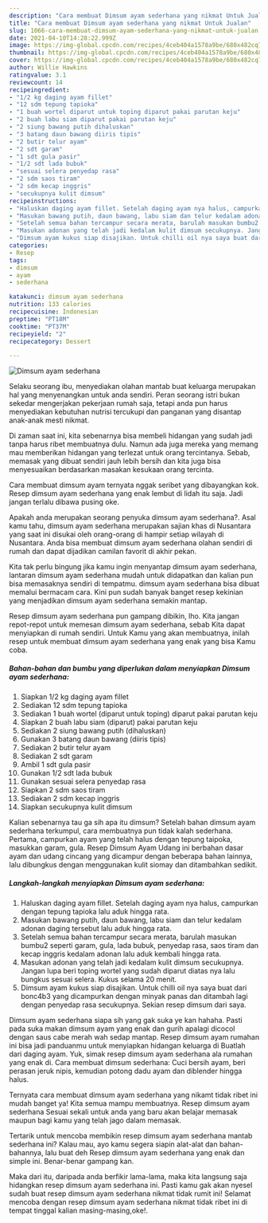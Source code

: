 ```yaml
---
description: "Cara membuat Dimsum ayam sederhana yang nikmat Untuk Jualan"
title: "Cara membuat Dimsum ayam sederhana yang nikmat Untuk Jualan"
slug: 1066-cara-membuat-dimsum-ayam-sederhana-yang-nikmat-untuk-jualan
date: 2021-04-10T14:28:22.999Z
image: https://img-global.cpcdn.com/recipes/4ceb404a1578a9be/680x482cq70/dimsum-ayam-sederhana-foto-resep-utama.jpg
thumbnail: https://img-global.cpcdn.com/recipes/4ceb404a1578a9be/680x482cq70/dimsum-ayam-sederhana-foto-resep-utama.jpg
cover: https://img-global.cpcdn.com/recipes/4ceb404a1578a9be/680x482cq70/dimsum-ayam-sederhana-foto-resep-utama.jpg
author: Willie Hawkins
ratingvalue: 3.1
reviewcount: 14
recipeingredient:
- "1/2 kg daging ayam fillet"
- "12 sdm tepung tapioka"
- "1 buah wortel diparut untuk toping diparut pakai parutan keju"
- "2 buah labu siam diparut pakai parutan keju"
- "2 siung bawang putih dihaluskan"
- "3 batang daun bawang diiris tipis"
- "2 butir telur ayam"
- "2 sdt garam"
- "1 sdt gula pasir"
- "1/2 sdt lada bubuk"
- "sesuai selera penyedap rasa"
- "2 sdm saos tiram"
- "2 sdm kecap inggris"
- "secukupnya kulit dimsum"
recipeinstructions:
- "Haluskan daging ayam fillet. Setelah daging ayam nya halus, campurkan dengan tepung tapioka lalu aduk hingga rata."
- "Masukan bawang putih, daun bawang, labu siam dan telur kedalam adonan daging tersebut lalu aduk hingga rata."
- "Setelah semua bahan tercampur secara merata, barulah masukan bumbu2 seperti garam, gula, lada bubuk, penyedap rasa, saos tiram dan kecap inggris kedalam adonan lalu aduk kembali hingga rata."
- "Masukan adonan yang telah jadi kedalam kulit dimsum secukupnya. Jangan lupa beri toping wortel yang sudah diparut diatas nya lalu bungkus sesuai selera. Kukus selama 20 menit."
- "Dimsum ayam kukus siap disajikan. Untuk chilli oil nya saya buat dari bonc4b3 yang dicampurkan dengan minyak panas dan ditambah lagi dengan penyedap rasa secukupnya. Sekian resep dimsum dari saya."
categories:
- Resep
tags:
- dimsum
- ayam
- sederhana

katakunci: dimsum ayam sederhana 
nutrition: 133 calories
recipecuisine: Indonesian
preptime: "PT18M"
cooktime: "PT37M"
recipeyield: "2"
recipecategory: Dessert

---
```



![Dimsum ayam sederhana](https://img-global.cpcdn.com/recipes/4ceb404a1578a9be/680x482cq70/dimsum-ayam-sederhana-foto-resep-utama.jpg)

Selaku seorang ibu, menyediakan olahan mantab buat keluarga merupakan hal yang menyenangkan untuk anda sendiri. Peran seorang istri bukan sekedar mengerjakan pekerjaan rumah saja, tetapi anda pun harus menyediakan kebutuhan nutrisi tercukupi dan panganan yang disantap anak-anak mesti nikmat.

Di zaman  saat ini, kita sebenarnya bisa membeli hidangan yang sudah jadi tanpa harus ribet membuatnya dulu. Namun ada juga mereka yang memang mau memberikan hidangan yang terlezat untuk orang tercintanya. Sebab, memasak yang dibuat sendiri jauh lebih bersih dan kita juga bisa menyesuaikan berdasarkan masakan kesukaan orang tercinta. 

Cara membuat dimsum ayam ternyata nggak seribet yang dibayangkan kok. Resep dimsum ayam sederhana yang enak lembut di lidah itu saja. Jadi jangan terlalu dibawa pusing oke.

Apakah anda merupakan seorang penyuka dimsum ayam sederhana?. Asal kamu tahu, dimsum ayam sederhana merupakan sajian khas di Nusantara yang saat ini disukai oleh orang-orang di hampir setiap wilayah di Nusantara. Anda bisa membuat dimsum ayam sederhana olahan sendiri di rumah dan dapat dijadikan camilan favorit di akhir pekan.

Kita tak perlu bingung jika kamu ingin menyantap dimsum ayam sederhana, lantaran dimsum ayam sederhana mudah untuk didapatkan dan kalian pun bisa memasaknya sendiri di tempatmu. dimsum ayam sederhana bisa dibuat memalui bermacam cara. Kini pun sudah banyak banget resep kekinian yang menjadikan dimsum ayam sederhana semakin mantap.

Resep dimsum ayam sederhana pun gampang dibikin, lho. Kita jangan repot-repot untuk memesan dimsum ayam sederhana, sebab Kita dapat menyiapkan di rumah sendiri. Untuk Kamu yang akan membuatnya, inilah resep untuk membuat dimsum ayam sederhana yang enak yang bisa Kamu coba.

<!--inarticleads1-->

##### Bahan-bahan dan bumbu yang diperlukan dalam menyiapkan Dimsum ayam sederhana:

1. Siapkan 1/2 kg daging ayam fillet
1. Sediakan 12 sdm tepung tapioka
1. Sediakan 1 buah wortel (diparut untuk toping) diparut pakai parutan keju
1. Siapkan 2 buah labu siam (diparut) pakai parutan keju
1. Sediakan 2 siung bawang putih (dihaluskan)
1. Gunakan 3 batang daun bawang (diiris tipis)
1. Sediakan 2 butir telur ayam
1. Sediakan 2 sdt garam
1. Ambil 1 sdt gula pasir
1. Gunakan 1/2 sdt lada bubuk
1. Gunakan sesuai selera penyedap rasa
1. Siapkan 2 sdm saos tiram
1. Sediakan 2 sdm kecap inggris
1. Siapkan secukupnya kulit dimsum


Kalian sebenarnya tau ga sih apa itu dimsum? Setelah bahan dimsum ayam sederhana terkumpul, cara membuatnya pun tidak kalah sederhana. Pertama, campurkan ayam yang telah halus dengan tepung taipoka, masukkan garam, gula. Resep Dimsum Ayam Udang ini berbahan dasar ayam dan udang cincang yang dicampur dengan beberapa bahan lainnya, lalu dibungkus dengan menggunakan kulit siomay dan ditambahkan sedikit. 

<!--inarticleads2-->

##### Langkah-langkah menyiapkan Dimsum ayam sederhana:

1. Haluskan daging ayam fillet. Setelah daging ayam nya halus, campurkan dengan tepung tapioka lalu aduk hingga rata.
1. Masukan bawang putih, daun bawang, labu siam dan telur kedalam adonan daging tersebut lalu aduk hingga rata.
1. Setelah semua bahan tercampur secara merata, barulah masukan bumbu2 seperti garam, gula, lada bubuk, penyedap rasa, saos tiram dan kecap inggris kedalam adonan lalu aduk kembali hingga rata.
1. Masukan adonan yang telah jadi kedalam kulit dimsum secukupnya. Jangan lupa beri toping wortel yang sudah diparut diatas nya lalu bungkus sesuai selera. Kukus selama 20 menit.
1. Dimsum ayam kukus siap disajikan. Untuk chilli oil nya saya buat dari bonc4b3 yang dicampurkan dengan minyak panas dan ditambah lagi dengan penyedap rasa secukupnya. Sekian resep dimsum dari saya.


Dimsum ayam sederhana siapa sih yang gak suka ye kan hahaha. Pasti pada suka makan dimsum ayam yang enak dan gurih apalagi dicocol dengan saus cabe merah wah sedap mantap. Resep dimsum ayam rumahan ini bisa jadi panduanmu untuk menyiapkan hidangan keluarga di Buatlah dari daging ayam. Yuk, simak resep dimsum ayam sederhana ala rumahan yang enak di. Cara membuat dimsum sederhana: Cuci bersih ayam, beri perasan jeruk nipis, kemudian potong dadu ayam dan diblender hingga halus. 

Ternyata cara membuat dimsum ayam sederhana yang nikamt tidak ribet ini mudah banget ya! Kita semua mampu membuatnya. Resep dimsum ayam sederhana Sesuai sekali untuk anda yang baru akan belajar memasak maupun bagi kamu yang telah jago dalam memasak.

Tertarik untuk mencoba membikin resep dimsum ayam sederhana mantab sederhana ini? Kalau mau, ayo kamu segera siapin alat-alat dan bahan-bahannya, lalu buat deh Resep dimsum ayam sederhana yang enak dan simple ini. Benar-benar gampang kan. 

Maka dari itu, daripada anda berfikir lama-lama, maka kita langsung saja hidangkan resep dimsum ayam sederhana ini. Pasti kamu gak akan nyesel sudah buat resep dimsum ayam sederhana nikmat tidak rumit ini! Selamat mencoba dengan resep dimsum ayam sederhana nikmat tidak ribet ini di tempat tinggal kalian masing-masing,oke!.

